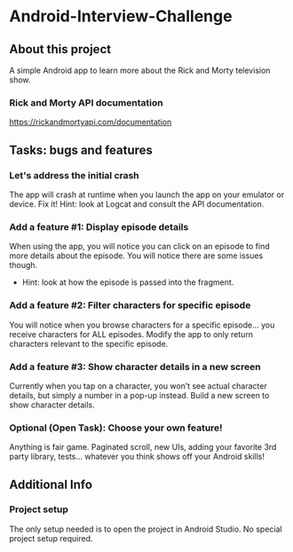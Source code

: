 # Android-Interview-Challenge

## About this project
A simple Android app to learn more about the Rick and Morty television show.

### Rick and Morty API documentation
https://rickandmortyapi.com/documentation

## Tasks: bugs and features

### Let's address the initial crash
The app will crash at runtime when you launch the app on your emulator or device. Fix it! Hint: look at Logcat and consult the API documentation.

### Add a feature #1: Display episode details
When using the app, you will notice you can click on an episode to find more details about the episode.
You will notice there are some issues though. 
* Hint: look at how the episode is passed into the fragment.

### Add a feature #2: Filter characters for specific episode
You will notice when you browse characters for a specific episode… you receive characters for ALL episodes. 
Modify the app to only return characters relevant to the specific episode.

### Add a feature #3: Show character details in a new screen
Currently when you tap on a character, you won’t see actual character details, but simply a number in a pop-up instead.
Build a new screen to show character details.

### Optional (Open Task): Choose your own feature!
Anything is fair game. Paginated scroll, new UIs, adding your favorite 3rd party library, tests… whatever you think shows off your Android skills!

## Additional Info
### Project setup
The only setup needed is to open the project in Android Studio. No special project setup required.
